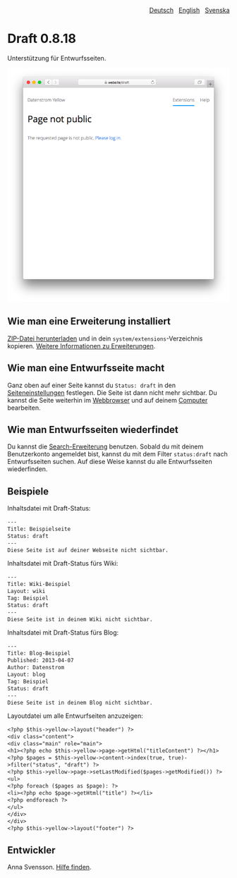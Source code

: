 <p align="right"><a href="README-de.md">Deutsch</a> &nbsp; <a href="README.md">English</a> &nbsp; <a href="README-sv.md">Svenska</a></p>

# Draft 0.8.18

Unterstützung für Entwurfsseiten.

<p align="center"><img src="draft-screenshot.png?raw=true" alt="Bildschirmfoto"></p>

## Wie man eine Erweiterung installiert

[ZIP-Datei herunterladen](https://github.com/annaesvensson/yellow-draft/archive/main.zip) und in dein `system/extensions`-Verzeichnis kopieren. [Weitere Informationen zu Erweiterungen](https://github.com/annaesvensson/yellow-update/tree/main/README-de.md).

## Wie man eine Entwurfsseite macht

Ganz oben auf einer Seite kannst du `Status: draft` in den [Seiteneinstellungen](https://github.com/annaesvensson/yellow-core/tree/main/README-de.md#einstellungen-seite) festlegen. Die Seite ist dann nicht mehr sichtbar. Du kannst die Seite weiterhin im [Webbrowser](https://github.com/annaesvensson/yellow-edit/tree/main/README-de.md) und auf deinem [Computer](https://github.com/annaesvensson/yellow-core/tree/main/README-de.md) bearbeiten.

## Wie man Entwurfsseiten wiederfindet

Du kannst die [Search-Erweiterung](https://github.com/annaesvensson/yellow-search/tree/main/README-de.md) benutzen. Sobald du mit deinem Benutzerkonto angemeldet bist, kannst du mit dem Filter `status:draft` nach Entwurfsseiten suchen. Auf diese Weise kannst du alle Entwurfsseiten wiederfinden.

## Beispiele

Inhaltsdatei mit Draft-Status:

    ---
    Title: Beispielseite
    Status: draft
    ---
    Diese Seite ist auf deiner Webseite nicht sichtbar.

Inhaltsdatei mit Draft-Status fürs Wiki:

    ---
    Title: Wiki-Beispiel
    Layout: wiki
    Tag: Beispiel
    Status: draft
    ---
    Diese Seite ist in deinem Wiki nicht sichtbar.

Inhaltsdatei mit Draft-Status fürs Blog:

    ---
    Title: Blog-Beispiel
    Published: 2013-04-07
    Author: Datenstrom
    Layout: blog
    Tag: Beispiel
    Status: draft
    ---
    Diese Seite ist in deinem Blog nicht sichtbar.

Layoutdatei um alle Entwurfseiten anzuzeigen:

    <?php $this->yellow->layout("header") ?>
    <div class="content">
    <div class="main" role="main">
    <h1><?php echo $this->yellow->page->getHtml("titleContent") ?></h1>
    <?php $pages = $this->yellow->content->index(true, true)->filter("status", "draft") ?>
    <?php $this->yellow->page->setLastModified($pages->getModified()) ?>
    <ul>
    <?php foreach ($pages as $page): ?>
    <li><?php echo $page->getHtml("title") ?></li>
    <?php endforeach ?>
    </ul>
    </div>
    </div>
    <?php $this->yellow->layout("footer") ?>

## Entwickler

Anna Svensson. [Hilfe finden](https://datenstrom.se/de/yellow/help/).
